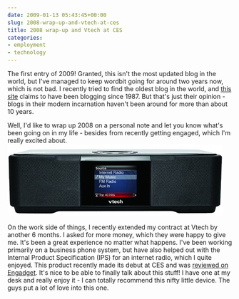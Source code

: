 ```yaml
---
date: 2009-01-13 05:43:45+00:00
slug: 2008-wrap-up-and-vtech-at-ces
title: 2008 wrap-up and Vtech at CES
categories:
- employment
- technology
---
```


The first entry of 2009! Granted, this isn't the most updated blog in the world, but I've managed to keep wordbit going for around two years now, which is not bad. I recently tried to find the oldest blog in the world, and [this site](http://www.netfunny.com/rhf/oldest-blog.html) claims to have been blogging since 1987. But that's just their opinion - blogs in their modern incarnation haven't been around for more than about 10 years.

Well, I'd like to wrap up 2008 on a personal note and let you know what's been going on in my life - besides from recently getting engaged, which I'm really excited about. ![is9181](/images/is9181.jpg)

On the work side of things, I recently extended my contract at Vtech by another 6 months. I asked for more money, which they were happy to give me. It's been a great experience no matter what happens. I've been working primarily on a business phone system, but have also helped out with the Internal Product Specification (IPS) for an internet radio, which I quite enjoyed. This product recently made its debut at CES and was [reviewed on Engadget](http://www.engadget.com/2009/01/06/vtech-plunges-into-home-audio-market-with-is9181-wifi-radio/). It's nice to be able to finally talk about this stuff! I have one at my desk and really enjoy it - I can totally recommend this nifty little device. The guys put a lot of love into this one.
